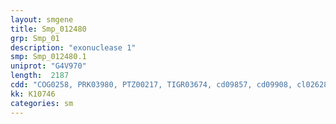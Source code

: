 ```yaml
---
layout: smgene
title: Smp_012480
grp: Smp_01
description: "exonuclease 1"
smp: Smp_012480.1
uniprot: "G4V970"
length:  2187
cdd: "COG0258, PRK03980, PTZ00217, TIGR03674, cd09857, cd09908, cl02628, cl14812, cl22433, pfam00867, pfam12813, smart00279, smart00475, smart00485"
kk: K10746
categories: sm
---
```

